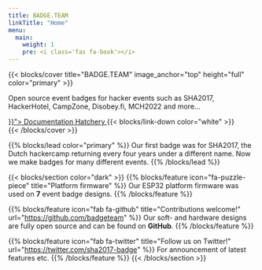 ```yaml
---
title: BADGE.TEAM
linkTitle: "Home"
menu:
  main:
    weight: 1
    pre: <i class='fas fa-book'></i>
---
```


{{< blocks/cover title="BADGE.TEAM" image_anchor="top" height="full" color="primary" >}}
<div class="mx-auto">
	<p class="font-weight-bold">Open source event badges for hacker events such as SHA2017, HackerHotel, CampZone, Disobey.fi, MCH2022 and more...</p>
    <a class="btn btn-lg btn-primary mr-3 mb-4" href="{{< relref "/docs" >}}">
		Documentation <i class="fas fa-arrow-alt-circle-right ml-2"></i>
	</a>
	<a class="btn btn-lg btn-secondary mr-3 mb-4" href="https://hatchery.badge.team">
		Hatchery <i class="fa fa-shopping-bag ml-2 "></i>
	</a>
	{{< blocks/link-down color="white" >}}
</div>
{{< /blocks/cover >}}


{{% blocks/lead color="primary" %}}
Our first badge was for SHA2017, the Dutch hackercamp returning every four years under a different name. Now we make badges for many different events.
{{% /blocks/lead %}}

{{< blocks/section color="dark" >}}
{{% blocks/feature icon="fa-puzzle-piece" title="Platform firmware" %}}
Our ESP32 platform firmware was used on **7** event badge designs.
{{% /blocks/feature %}}


{{% blocks/feature icon="fab fa-github" title="Contributions welcome!" url="https://github.com/badgeteam" %}}
Our soft- and hardware designs are fully open source and can be found on **GitHub**.
{{% /blocks/feature %}}


{{% blocks/feature icon="fab fa-twitter" title="Follow us on Twitter!" url="https://twitter.com/sha2017-badge" %}}
For announcement of latest features etc.
{{% /blocks/feature %}}
{{< /blocks/section >}}
